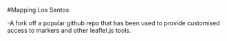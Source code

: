 #Mapping Los Santos

-A fork off a popular github repo that has been used to provide customised access to markers and other leaflet.js tools.
